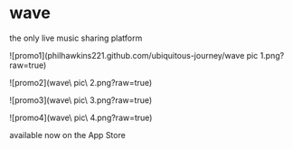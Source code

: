 # wave
the only live music sharing platform

![promo1](philhawkins221.github.com/ubiquitous-journey/wave pic 1.png?raw=true)

![promo2](wave\ pic\ 2.png?raw=true)

![promo3](wave\ pic\ 3.png?raw=true)

![promo4](wave\ pic\ 4.png?raw=true)

available now on the App Store
